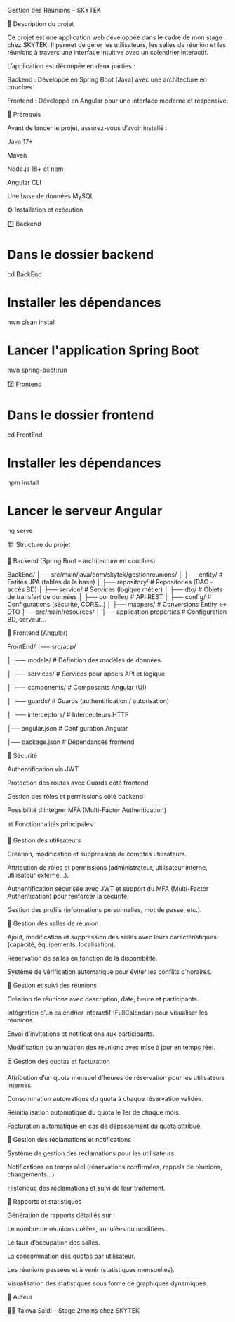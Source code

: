 Gestion des Réunions – SKYTEK

📖 Description du projet

Ce projet est une application web développée dans le cadre de mon stage chez SKYTEK.
Il permet de gérer les utilisateurs, les salles de réunion et les réunions à travers une interface intuitive avec un calendrier interactif.

L’application est découpée en deux parties :

Backend : Développé en Spring Boot (Java) avec une architecture en couches.

Frontend : Développé en Angular pour une interface moderne et responsive.

🚀 Prérequis

Avant de lancer le projet, assurez-vous d’avoir installé :

Java 17+

Maven

Node.js 18+
 et npm

Angular CLI

Une base de données MySQL 

⚙️ Installation et exécution

1️⃣ Backend

# Dans le dossier backend
cd BackEnd

# Installer les dépendances
mvn clean install

# Lancer l'application Spring Boot
mvn spring-boot:run

2️⃣ Frontend

# Dans le dossier frontend
cd FrontEnd

# Installer les dépendances
npm install

# Lancer le serveur Angular
ng serve

🏗️ Structure du projet

📂 Backend (Spring Boot – architecture en couches)

BackEnd/
│── src/main/java/com/skytek/gestionreunions/
│   ├── entity/        # Entités JPA (tables de la base)
│   ├── repository/    # Repositories (DAO – accès BD)
│   ├── service/       # Services (logique métier)
│   ├── dto/           # Objets de transfert de données
│   ├── controller/    # API REST
│   ├── config/        # Configurations (sécurité, CORS…)
│   ├── mappers/       # Conversions Entity <-> DTO
│── src/main/resources/
│   ├── application.properties # Configuration BD, serveur…

📂 Frontend (Angular)

FrontEnd/
│── src/app/

│   ├── models/        # Définition des modèles de données

│   ├── services/      # Services pour appels API et logique

│   ├── components/    # Composants Angular (UI)

│   ├── guards/        # Guards (authentification / autorisation)

│   ├── interceptors/  # Intercepteurs HTTP

│── angular.json       # Configuration Angular

│── package.json       # Dépendances frontend


🔐 Sécurité

Authentification via JWT

Protection des routes avec Guards côté frontend

Gestion des rôles et permissions côté backend

Possibilité d’intégrer MFA (Multi-Factor Authentication)

📊 Fonctionnalités principales

👥 Gestion des utilisateurs

Création, modification et suppression de comptes utilisateurs.

Attribution de rôles et permissions (administrateur, utilisateur interne, utilisateur externe…).

Authentification sécurisée avec JWT et support du MFA (Multi-Factor Authentication) pour renforcer la sécurité.

Gestion des profils (informations personnelles, mot de passe, etc.).

🏢 Gestion des salles de réunion

Ajout, modification et suppression des salles avec leurs caractéristiques (capacité, équipements, localisation).

Réservation de salles en fonction de la disponibilité.

Système de vérification automatique pour éviter les conflits d’horaires.

📅 Gestion et suivi des réunions

Création de réunions avec description, date, heure et participants.

Intégration d’un calendrier interactif (FullCalendar) pour visualiser les réunions.

Envoi d’invitations et notifications aux participants.

Modification ou annulation des réunions avec mise à jour en temps réel.

⏳ Gestion des quotas et facturation

Attribution d’un quota mensuel d’heures de réservation pour les utilisateurs internes.

Consommation automatique du quota à chaque réservation validée.

Réinitialisation automatique du quota le 1er de chaque mois.

Facturation automatique en cas de dépassement du quota attribué.

📢 Gestion des réclamations et notifications

Système de gestion des réclamations pour les utilisateurs.

Notifications en temps réel (réservations confirmées, rappels de réunions, changements…).

Historique des réclamations et suivi de leur traitement.

📑 Rapports et statistiques

Génération de rapports détaillés sur :

Le nombre de réunions créées, annulées ou modifiées.

Le taux d’occupation des salles.

La consommation des quotas par utilisateur.

Les réunions passées et à venir (statistiques mensuelles).

Visualisation des statistiques sous forme de graphiques dynamiques.

👤 Auteur

👩‍💻 Takwa Saidi – Stage 2moins chez SKYTEK
